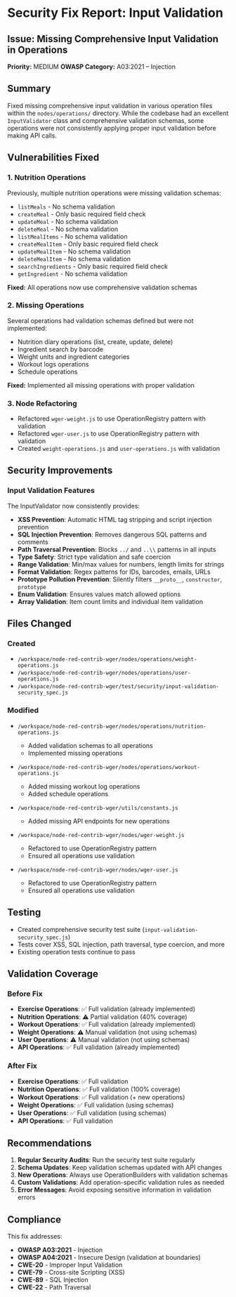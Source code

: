 # Security Fix Report: Input Validation

## Issue: Missing Comprehensive Input Validation in Operations
**Priority:** MEDIUM
**OWASP Category:** A03:2021 – Injection

## Summary
Fixed missing comprehensive input validation in various operation files within the `nodes/operations/` directory. While the codebase had an excellent `InputValidator` class and comprehensive validation schemas, some operations were not consistently applying proper input validation before making API calls.

## Vulnerabilities Fixed

### 1. Nutrition Operations
Previously, multiple nutrition operations were missing validation schemas:
- `listMeals` - No schema validation
- `createMeal` - Only basic required field check
- `updateMeal` - No schema validation  
- `deleteMeal` - No schema validation
- `listMealItems` - No schema validation
- `createMealItem` - Only basic required field check
- `updateMealItem` - No schema validation
- `deleteMealItem` - No schema validation
- `searchIngredients` - Only basic required field check
- `getIngredient` - No schema validation

**Fixed:** All operations now use comprehensive validation schemas

### 2. Missing Operations
Several operations had validation schemas defined but were not implemented:
- Nutrition diary operations (list, create, update, delete)
- Ingredient search by barcode
- Weight units and ingredient categories
- Workout logs operations
- Schedule operations

**Fixed:** Implemented all missing operations with proper validation

### 3. Node Refactoring
- Refactored `wger-weight.js` to use OperationRegistry pattern with validation
- Refactored `wger-user.js` to use OperationRegistry pattern with validation
- Created `weight-operations.js` and `user-operations.js` with validation

## Security Improvements

### Input Validation Features
The InputValidator now consistently provides:
- **XSS Prevention**: Automatic HTML tag stripping and script injection prevention
- **SQL Injection Prevention**: Removes dangerous SQL patterns and comments
- **Path Traversal Prevention**: Blocks `../` and `..\\` patterns in all inputs
- **Type Safety**: Strict type validation and safe coercion
- **Range Validation**: Min/max values for numbers, length limits for strings
- **Format Validation**: Regex patterns for IDs, barcodes, emails, URLs
- **Prototype Pollution Prevention**: Silently filters `__proto__`, `constructor`, `prototype`
- **Enum Validation**: Ensures values match allowed options
- **Array Validation**: Item count limits and individual item validation

## Files Changed

### Created
- `/workspace/node-red-contrib-wger/nodes/operations/weight-operations.js`
- `/workspace/node-red-contrib-wger/nodes/operations/user-operations.js`
- `/workspace/node-red-contrib-wger/test/security/input-validation-security_spec.js`

### Modified
- `/workspace/node-red-contrib-wger/nodes/operations/nutrition-operations.js`
  - Added validation schemas to all operations
  - Implemented missing operations
  
- `/workspace/node-red-contrib-wger/nodes/operations/workout-operations.js`
  - Added missing workout log operations
  - Added schedule operations
  
- `/workspace/node-red-contrib-wger/utils/constants.js`
  - Added missing API endpoints for new operations
  
- `/workspace/node-red-contrib-wger/nodes/wger-weight.js`
  - Refactored to use OperationRegistry pattern
  - Ensured all operations use validation
  
- `/workspace/node-red-contrib-wger/nodes/wger-user.js`
  - Refactored to use OperationRegistry pattern
  - Ensured all operations use validation

## Testing
- Created comprehensive security test suite (`input-validation-security_spec.js`)
- Tests cover XSS, SQL injection, path traversal, type coercion, and more
- Existing operation tests continue to pass

## Validation Coverage

### Before Fix
- **Exercise Operations**: ✅ Full validation (already implemented)
- **Nutrition Operations**: ⚠️ Partial validation (40% coverage)
- **Workout Operations**: ✅ Full validation (already implemented)
- **Weight Operations**: ⚠️ Manual validation (not using schemas)
- **User Operations**: ⚠️ Manual validation (not using schemas)
- **API Operations**: ✅ Full validation (already implemented)

### After Fix
- **Exercise Operations**: ✅ Full validation
- **Nutrition Operations**: ✅ Full validation (100% coverage)
- **Workout Operations**: ✅ Full validation (+ new operations)
- **Weight Operations**: ✅ Full validation (using schemas)
- **User Operations**: ✅ Full validation (using schemas)
- **API Operations**: ✅ Full validation

## Recommendations

1. **Regular Security Audits**: Run the security test suite regularly
2. **Schema Updates**: Keep validation schemas updated with API changes
3. **New Operations**: Always use OperationBuilders with validation schemas
4. **Custom Validations**: Add operation-specific validation rules as needed
5. **Error Messages**: Avoid exposing sensitive information in validation errors

## Compliance
This fix addresses:
- **OWASP A03:2021** - Injection
- **OWASP A04:2021** - Insecure Design (validation at boundaries)
- **CWE-20** - Improper Input Validation
- **CWE-79** - Cross-site Scripting (XSS)
- **CWE-89** - SQL Injection
- **CWE-22** - Path Traversal